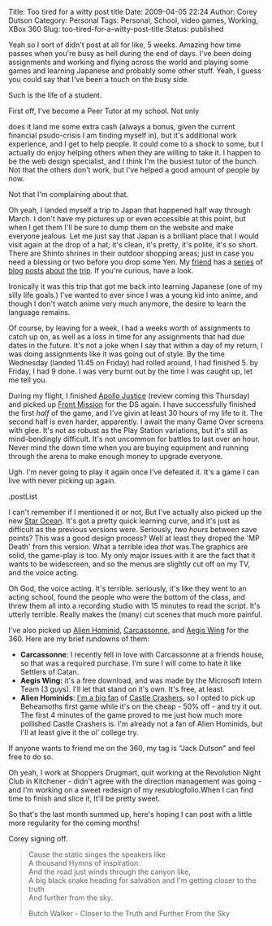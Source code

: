Title: Too tired for a witty post title
Date: 2009-04-05 22:24
Author: Corey Dutson
Category: Personal
Tags: Personal, School, video games, Working, XBox 360
Slug: too-tired-for-a-witty-post-title
Status: published

Yeah so I sort of didn't post at all for like, 5 weeks. Amazing how time
passes when you're busy as hell during the end of days. I've been doing
assignments and working and flying across the world and playing some
games and learning Japanese and probably some other stuff. Yeah, I guess
you could say that I've been a touch on the busy side.

Such is the life of a student.

<!-- PELICAN_END_SUMMARY -->First off, I've become a Peer Tutor at my school. Not only
does it land me some extra cash (always a bonus, given the current
financial psudo-crisis I am finding myself in), but it's additional work
experience, and I get to help people. It could come to a shock to some,
but I actually do enjoy helping others when they are willing to take it.
I happen to be the web design specialist, and I think I'm the busiest
tutor of the bunch. Not that the others don't work, but I've helped a
good amount of people by now.

Not that I'm complaining about that.

Oh yeah, I landed myself a trip to Japan that happened half way through
March. I don't have my pictures up or even accessible at this point, but
when I get them I'll be sure to dump them on the website and make
everyone jealous. Let me just say that Japan is a brilliant place that I
would visit again at the drop of a hat; it's clean, it's pretty, it's
polite, it's so short. There are Shinto shrines in their outdoor
shopping areas; just in case you need a blessing or two before you drop
some Yen. My [friend](http://www.danielkukwa.com) has a
[series](http://www.danielkukwa.com/2009/03/24-my_big_fat.shtml "Daniel Kukwa - My Big Fat Japanese Adventure - Part 1: Urban Tokyo")
of
[blog](http://www.danielkukwa.com/2009/03/26-my_big_fat.shtml "Daniel Kukwa - My Big Fat Japanese Adventure - Part 2: Tokyo Shrines")
[posts](http://www.danielkukwa.com/2009/03/28-my_big_fat.shtml "Daniel Kukwa - My Big Fat Japanese Adventure - Part 3: Hakone")
[about](http://www.danielkukwa.com/2009/03/30-my_big_fat.shtml "Daniel Kukwa - My Big Fat Japanese Adventure - Part 5: Nara")
[the](http://www.danielkukwa.com/2009/04/01-my_big_fat.shtml "Daniel Kukwa - My Big Fat Japanese Adventure - Part 5: Kyoto")
[trip](http://www.danielkukwa.com/2009/04/02-my_big_fat.shtml "Daniel Kukwa - My Big Fat Japanese Adventure - Part 6: Osaka").
If you're curious, have a look.

Ironically it was this trip that got me back into learning Japanese (one
of my silly life goals.) I've wanted to ever since I was a young kid
into anime, and though I don't watch anime very much anymore, the desire
to learn the language remains.

Of course, by leaving for a week, I had a weeks worth of assignments to
catch up on, as well as a loss in time for any assignments that had due
dates in the future. It's not a joke when I say that within a day of my
return, I was doing assignments like it was going out of style. By the
time Wednesday (landed 11:45 on Friday) had rolled around, I had
finished 5. by Friday, I had 9 done. I was very burnt out by the time I
was caught up, let me tell you.

During my flight, I finished [Apollo
Justice](http://www.ace-attorney.com/ "Ace Attorney") (review coming
this Thursday) and picked up [Front
Mission](http://na.square-enix.com/frontmission/ "Square Enix: Front Mission")
for the DS again. I have successfully finished the first *half* of the
game, and I've givin at least 30 hours of my life to it. The second half
is even harder, apparently. I await the many Game Over screens with
glee. It's not as robust as the Play Station variations, but it's still
as mind-bendingly difficult. It's not uncommon for battles to last over
an hour. Never mind the down time when you are buying equipment and
running through the arena to make enough money to upgrade everyone.

Ugh. I'm never going to play it again once I've defeated it. It's a game
I can live with never picking up again.

.postList

I can't remember if I mentioned it or not, But I've actually also picked
up the new [Star
Ocean](http://na.square-enix.com/starocean/ "Square Enix: Star Ocean - The Last Hope").
It's got a pretty quick learning curve, and it's just as difficult as
the previous versions were. Seriously, *two hours* between save points?
This was a good design process? Well at least they droped the 'MP Death'
from this version. What a terrible idea *that* was.The graphics are
solid, the game-play is too. My only major issues with it are the fact
that it wants to be widescreen, and so the menus are slightly cut off on
my TV, and the voice acting.

Oh God, the voice acting. It's terrible. seriously, it's like they went
to an acting school, found the people who were the bottom of the class,
and threw them all into a recording studio with 15 minutes to read the
script. It's utterly terrible. Really makes the (many) cut scenes that
much more painful.

I've also picked up [Alien
Hominid](http://www.alienhominid.com/ "Alien Hominid"),
[Carcassonne](http://marketplace.xbox.com/en-US/games/media/66acd000-77fe-1000-9115-d80258410840/ "Xbox.com: Carcassonne"),
and [Aegis
Wing](http://marketplace.xbox.com/en-US/games/media/66acd000-77fe-1000-9115-d8025841083c/ "Xbox.com: Aegis Wing")
for the 360. Here are my brief rundowns of them:

-   **Carcassonne**: I recently fell in love with Carcassonne at a
    friends house, so that was a required purchase. I'm sure I will come
    to hate it like Settlers of Catan.
-   **Aegis Wing:** it's a free download, and was made by the Microsoft
    Intern Team (3 guys). I'll let that stand on it's own. It's free,
    at least.
-   **Alien Hominids**: [I'm a big
    fan]({filename}castle-crashers.md "WallOfScribbles.com: Castle Crashers")
    of [Castle
    Crashers](http://www.castlecrashers.com/ "Castle Crashers"), so I
    opted to pick up Beheamoths first game while it's on the cheap - 50%
    off - and try it out. The first 4 minutes of the game proved to me
    just how much more pollished Castle Crashers is. I'm already not a
    fan of Alien Hominids, but I'll at least give it the ol'
    college try.

If anyone wants to friend me on the 360, my tag is "Jack Dutson" and
feel free to do so.

Oh yeah, I work at Shoppers Drugmart, quit working at the Revolution
Night Club in Kitchener - didn't agree with the direction management was
going - and I'm working on a sweet redesign of my resublogfolio.When I
can find time to finish and slice it, It'll be pretty sweet.

So that's the last month summed up, here's hoping I can post with a
little more regularity for the coming months!

Corey signing off.

> Cause the static singes the speakers like  
>  A thousand Hymns of inspiration.  
>  And the road just winds through the canyon like,  
>  A big black snake heading for salvation and I'm getting closer to the
> truth  
>  And further from the sky.
>
> Butch Walker - Closer to the Truth and Further From the Sky
